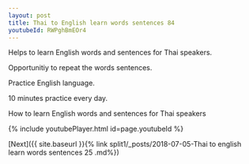 ```yaml
---
layout: post
title: Thai to English learn words sentences 84 
youtubeId: RWPghBmEOr4
---
```

 
 
Helps to learn English words and sentences for Thai speakers.

Opportunitiy to repeat the words sentences. 

Practice English language. 
 
10 minutes practice every day. 
 
How to learn English words and sentences for Thai speakers 
 
{% include youtubePlayer.html id=page.youtubeId %}
 
 
[Next]({{ site.baseurl }}{% link  split1/_posts/2018-07-05-Thai to english learn words sentences 25 .md%})
 
